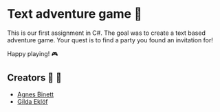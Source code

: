 # Text adventure game :memo:

This is our first assignment in C#. The goal was to create a text based adventure game. Your quest is to find a party you found an invitation for!

Happy playing! :video_game:

## Creators :princess: :princess:

- [Agnes Binett](https://github.com/aagneess)
- [Gilda Eklöf](https://github.com/gildaeklof)
